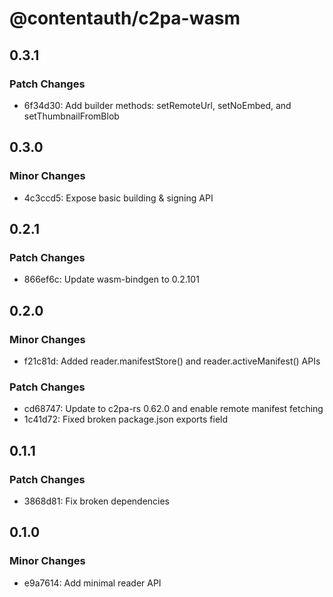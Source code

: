 # @contentauth/c2pa-wasm

## 0.3.1

### Patch Changes

- 6f34d30: Add builder methods: setRemoteUrl, setNoEmbed, and setThumbnailFromBlob

## 0.3.0

### Minor Changes

- 4c3ccd5: Expose basic building & signing API

## 0.2.1

### Patch Changes

- 866ef6c: Update wasm-bindgen to 0.2.101

## 0.2.0

### Minor Changes

- f21c81d: Added reader.manifestStore() and reader.activeManifest() APIs

### Patch Changes

- cd68747: Update to c2pa-rs 0.62.0 and enable remote manifest fetching
- 1c41d72: Fixed broken package.json exports field

## 0.1.1

### Patch Changes

- 3868d81: Fix broken dependencies

## 0.1.0

### Minor Changes

- e9a7614: Add minimal reader API
